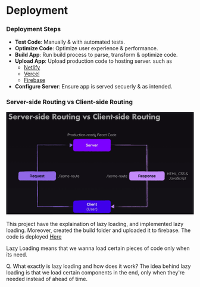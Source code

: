 # Deployment

### Deployment Steps

- **Test Code**: Manually & with automated tests.
- **Optimize Code**: Optimize user experience & performance.
- **Build App**: Run build process to parse, transform & optimize code.
- **Upload App**: Upload production code to hosting server. such as
  - [Netlify](https://www.netlify.com/)
  - [Vercel](https://vercel.com/)
  - [Firebase](https://firebase.google.com/docs/hosting)
- **Configure Server**: Ensure app is served secuerly & as intended.

### Server-side Routing vs Client-side Routing

<img src="./src/assets/deploy-3.png">

This project have the explaination of lazy loading, and implemented lazy loading.
Moreover, created the build folder and uploaded it to firebase.
The code is deployed [Here](https://react-deploy-demo-3a748.web.app)

Lazy Loading means that we wanna load certain pieces of code only when its need.

Q. What exactly is lazy loading and how does it work?
The idea behind lazy loading is that we load certain components in the end, only when they're needed instead of ahead of time.

